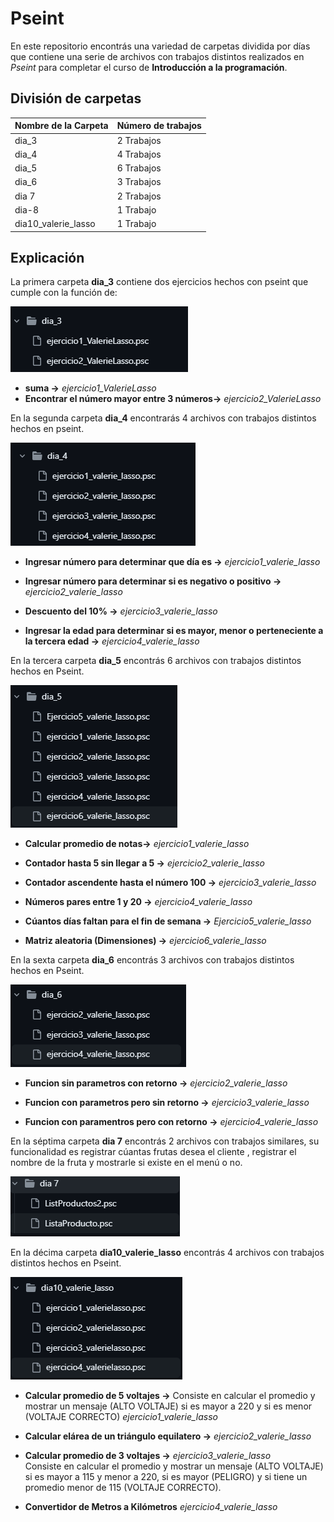 # Pseint

En este repositorio encontrás una variedad de carpetas dividida por días que contiene una serie de archivos con trabajos distintos realizados en *Pseint* para completar el curso de **Introducción a la programación**.

## División de carpetas

|Nombre de la Carpeta| Número de trabajos|
|--|--|
|dia_3| 2 Trabajos|
|dia_4| 4 Trabajos|
|dia_5| 6 Trabajos|
|dia_6| 3 Trabajos|
|dia 7| 2 Trabajos|
|dia-8| 1 Trabajo|
|dia10_valerie_lasso| 1 Trabajo|


## Explicación

La primera carpeta **dia_3** contiene dos ejercicios hechos con pseint que cumple con la función de:

![alt text](image-1.png)

* **suma ->** *ejercicio1_ValerieLasso*
* **Encontrar el número mayor entre 3 números->** *ejercicio2_ValerieLasso*

En la segunda carpeta **dia_4** encontrarás 4 archivos con trabajos distintos hechos en pseint.

![alt text](image-2.png)


* **Ingresar número para determinar que día es ->** *ejercicio1_valerie_lasso*

* **Ingresar número para determinar si es negativo o positivo ->** *ejercicio2_valerie_lasso*

* **Descuento del 10% ->** *ejercicio3_valerie_lasso*

* **Ingresar la edad para determinar si es mayor, menor o perteneciente a la tercera edad ->** *ejercicio4_valerie_lasso*


En la tercera carpeta **dia_5** encontrás 6 archivos con trabajos distintos hechos en Pseint.

![alt text](image-3.png)

* **Calcular promedio de notas->** *ejercicio1_valerie_lasso*

* **Contador hasta 5 sin llegar a 5 ->** *ejercicio2_valerie_lasso*

* **Contador ascendente hasta el número 100 ->** *ejercicio3_valerie_lasso*

* **Números pares entre 1 y 20 ->** *ejercicio4_valerie_lasso*

* **Cúantos días faltan para el fin de semana ->** *Ejercicio5_valerie_lasso*

* **Matriz aleatoria (Dimensiones) ->** *ejercicio6_valerie_lasso*


En la sexta carpeta **dia_6** encontrás 3 archivos con trabajos distintos hechos en Pseint.

![alt text](image-4.png)

* **Funcion sin parametros con retorno ->** *ejercicio2_valerie_lasso*

* **Funcion con parametros pero sin retorno ->** *ejercicio3_valerie_lasso*

* **Funcion con paramentros pero con retorno ->** *ejercicio4_valerie_lasso*


En la séptima carpeta **dia 7** encontrás 2 archivos con trabajos similares, su funcionalidad es registrar cúantas frutas desea el cliente , registrar el nombre de la fruta y mostrarle si existe en el menú o no.

![alt text](image-5.png)

En la décima carpeta **dia10_valerie_lasso** encontrás 4 archivos con trabajos distintos hechos en Pseint.

![alt text](image-6.png)

* **Calcular promedio de 5 voltajes ->** Consiste en calcular el promedio y mostrar un mensaje (ALTO VOLTAJE) si es mayor a 220 y si es menor (VOLTAJE CORRECTO) *ejercicio1_valerie_lasso*

* **Calcular elárea de un triángulo equilatero ->** *ejercicio2_valerie_lasso*

* **Calcular promedio de 3 voltajes ->** *ejercicio3_valerie_lasso*  
Consiste en calcular el promedio y mostrar un mensaje (ALTO VOLTAJE) si es mayor a 115 y menor a 220, si es mayor (PELIGRO) y si tiene un  promedio menor de 115 (VOLTAJE CORRECTO). 

* **Convertidor de Metros a Kilómetros** *ejercicio4_valerie_lasso*
